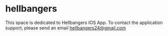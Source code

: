 # hellbangers

This space is dedicated to Hellbangers IOS App.
To contact the application support, please send an email  hellbangers24@gmail.com
